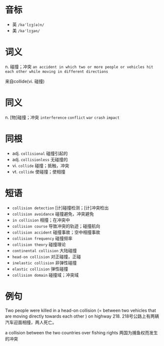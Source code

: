 # 音标

- 英 `/kə'lɪʒ(ə)n/`
- 美 `/kə'lɪʒən/`

# 词义

n. 碰撞；冲突
`an accident in which two or more people or vehicles hit each other while moving in different directions`



来自collide(vi. 碰撞)

# 同义

n. [物]碰撞；冲突
`interference` `conflict` `war` `crash` `impact`

# 同根

- adj. `collisional` 碰撞引起的
- adj. `collisionless` 无碰撞的
- vi. `collide` 碰撞；抵触，冲突
- vt. `collide` 使碰撞；使相撞

# 短语

- `collision detection` [计]碰撞检测；[计]冲突检出
- `collision avoidance` 碰撞避免，冲突避免
- `in collision` 相撞；在冲突中
- `collision course` 导致冲突的轨迹；碰撞航向
- `collision accident` 碰撞事故；空中相撞事故
- `collision frequency` 碰撞频率
- `collision theory` 碰撞理论
- `continental collision` 大陆碰撞
- `head-on collision` 对正碰撞，正碰
- `inelastic collision` 非弹性碰撞
- `elastic collision` 弹性碰撞
- `collision domain` 碰撞域；冲突域

# 例句

Two people were killed in a head-on collision (= between two vehicles that are moving directly towards each other ) on highway 218.
218号公路上有两辆汽车迎面相撞，两人死亡。

a collision between the two countries over fishing rights
两国为捕鱼权而发生的冲突


